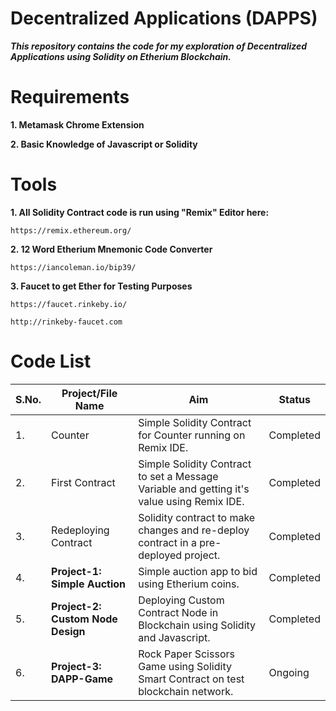 # Decentralized Applications (DAPPS)

***This repository contains the code for my exploration of Decentralized Applications using Solidity on Etherium Blockchain.***

# Requirements

**1. Metamask Chrome Extension**

**2. Basic Knowledge of Javascript or Solidity**

# Tools

**1. All Solidity Contract code is run using "Remix" Editor here:**

```
https://remix.ethereum.org/
```

**2. 12 Word Etherium Mnemonic Code Converter**

```
https://iancoleman.io/bip39/
```

**3. Faucet to get Ether for Testing Purposes**

```
https://faucet.rinkeby.io/
```

```
http://rinkeby-faucet.com
```

# Code List

| S.No. |               Project/File Name               |                       Aim                       |   Status    |
| ----- | --------------------------------------------- | ----------------------------------------------- | ----------- |
|   1.  | Counter | Simple Solidity Contract for Counter running on Remix IDE. | Completed |
|   2.  | First Contract | Simple Solidity Contract to set a Message Variable and getting it's value using Remix IDE. | Completed |
|   3.  | Redeploying Contract | Solidity contract to make changes and re-deploy contract in a pre-deployed project. | Completed |
|   4.  | **Project-1: Simple Auction** | Simple auction app to bid using Etherium coins. | Completed |
|   5.  | **Project-2: Custom Node Design** | Deploying Custom Contract Node in Blockchain using Solidity and Javascript. | Completed |
|   6.  | **Project-3: DAPP-Game** | Rock Paper Scissors Game using Solidity Smart Contract on test blockchain network. | Ongoing |
